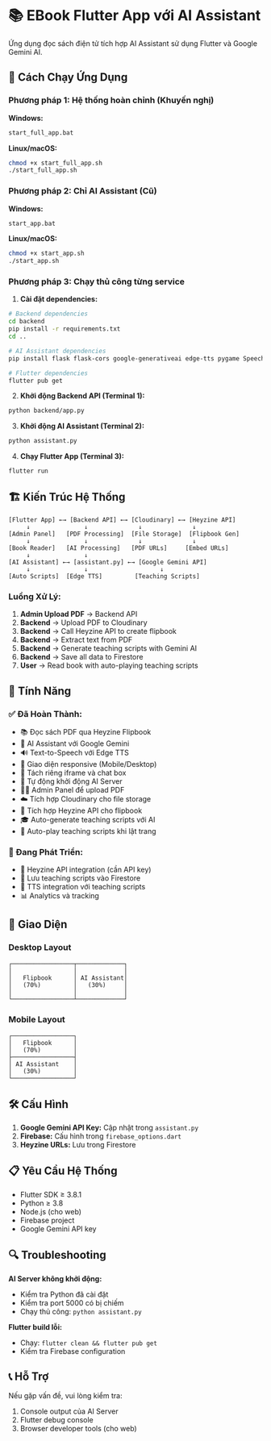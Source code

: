 # 📚 EBook Flutter App với AI Assistant

Ứng dụng đọc sách điện tử tích hợp AI Assistant sử dụng Flutter và Google Gemini AI.

## 🚀 Cách Chạy Ứng Dụng

### Phương pháp 1: Hệ thống hoàn chỉnh (Khuyến nghị)

**Windows:**
```bash
start_full_app.bat
```

**Linux/macOS:**
```bash
chmod +x start_full_app.sh
./start_full_app.sh
```

### Phương pháp 2: Chỉ AI Assistant (Cũ)

**Windows:**
```bash
start_app.bat
```

**Linux/macOS:**
```bash
chmod +x start_app.sh
./start_app.sh
```

### Phương pháp 3: Chạy thủ công từng service

1. **Cài đặt dependencies:**
```bash
# Backend dependencies
cd backend
pip install -r requirements.txt
cd ..

# AI Assistant dependencies
pip install flask flask-cors google-generativeai edge-tts pygame SpeechRecognition

# Flutter dependencies
flutter pub get
```

2. **Khởi động Backend API (Terminal 1):**
```bash
python backend/app.py
```

3. **Khởi động AI Assistant (Terminal 2):**
```bash
python assistant.py
```

4. **Chạy Flutter App (Terminal 3):**
```bash
flutter run
```

## 🏗️ Kiến Trúc Hệ Thống

```
[Flutter App] ←→ [Backend API] ←→ [Cloudinary] ←→ [Heyzine API]
     ↓               ↓              ↓              ↓
[Admin Panel]   [PDF Processing]  [File Storage]  [Flipbook Gen]
     ↓               ↓              ↓              ↓
[Book Reader]   [AI Processing]   [PDF URLs]     [Embed URLs]
     ↓               ↓
[AI Assistant] ←→ [assistant.py] ←→ [Google Gemini API]
     ↓               ↓                    ↓
[Auto Scripts]  [Edge TTS]         [Teaching Scripts]
```

### Luồng Xử Lý:
1. **Admin Upload PDF** → Backend API
2. **Backend** → Upload PDF to Cloudinary
3. **Backend** → Call Heyzine API to create flipbook
4. **Backend** → Extract text from PDF
5. **Backend** → Generate teaching scripts with Gemini AI
6. **Backend** → Save all data to Firestore
7. **User** → Read book with auto-playing teaching scripts

## 🔧 Tính Năng

### ✅ Đã Hoàn Thành:
- 📚 Đọc sách PDF qua Heyzine Flipbook
- 🤖 AI Assistant với Google Gemini
- 🔊 Text-to-Speech với Edge TTS
- 📱 Giao diện responsive (Mobile/Desktop)
- 🎯 Tách riêng iframe và chat box
- 🚀 Tự động khởi động AI Server
- 👨‍💼 Admin Panel để upload PDF
- ☁️ Tích hợp Cloudinary cho file storage
- 📖 Tích hợp Heyzine API cho flipbook
- 🎓 Auto-generate teaching scripts với AI
- 🎤 Auto-play teaching scripts khi lật trang

### 🚧 Đang Phát Triển:
- 🔗 Heyzine API integration (cần API key)
- 💾 Lưu teaching scripts vào Firestore
- 🎵 TTS integration với teaching scripts
- 📊 Analytics và tracking

## 📱 Giao Diện

### Desktop Layout
```
┌─────────────────┬─────────────┐
│                 │             │
│   Flipbook      │ AI Assistant│
│   (70%)         │   (30%)     │
│                 │             │
└─────────────────┴─────────────┘
```

### Mobile Layout
```
┌─────────────────┐
│   Flipbook      │
│   (70%)         │
├─────────────────┤
│ AI Assistant    │
│   (30%)         │
└─────────────────┘
```

## 🛠️ Cấu Hình

1. **Google Gemini API Key:** Cập nhật trong `assistant.py`
2. **Firebase:** Cấu hình trong `firebase_options.dart`
3. **Heyzine URLs:** Lưu trong Firestore

## 📋 Yêu Cầu Hệ Thống

- Flutter SDK ≥ 3.8.1
- Python ≥ 3.8
- Node.js (cho web)
- Firebase project
- Google Gemini API key

## 🔍 Troubleshooting

**AI Server không khởi động:**
- Kiểm tra Python đã cài đặt
- Kiểm tra port 5000 có bị chiếm
- Chạy thủ công: `python assistant.py`

**Flutter build lỗi:**
- Chạy: `flutter clean && flutter pub get`
- Kiểm tra Firebase configuration

## 📞 Hỗ Trợ

Nếu gặp vấn đề, vui lòng kiểm tra:
1. Console output của AI Server
2. Flutter debug console
3. Browser developer tools (cho web)
